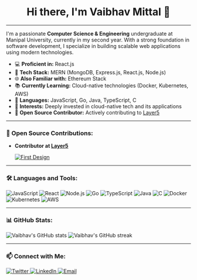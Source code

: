 <h1 align="center">Hi there, I'm Vaibhav Mittal 👋</h1>

---

I'm a passionate **Computer Science & Engineering** undergraduate at Manipal University, currently in my second year. With a strong foundation in software development, I specialize in building scalable web applications using modern technologies.

- 💻 **Proficient in:** React.js
- 🚀 **Tech Stack:** MERN (MongoDB, Express.js, React.js, Node.js)
- 🌐 **Also Familiar with:** Ethereum Stack
- 📚 **Currently Learning:** Cloud-native technologies (Docker, Kubernetes, AWS)
- 🔧 **Languages:** JavaScript, Go, Java, TypeScript, C
- 🎯 **Interests:** Deeply invested in cloud-native tech and its applications
- 🌟 **Open Source Contributor:** Actively contributing to [Layer5](https://layer5.io/)

---

### 🌟 Open Source Contributions:

- **Contributor at [Layer5](https://layer5.io/)**

  [![First Design](https://badges.layer5.io/assets/badges/first-design/first-design.png)](https://meshery.layer5.io/user/0539a7bc-fd43-4a60-aa05-dbcf498a9905?tab=badges&badge=first-design)

---

### 🛠️ Languages and Tools:

<p>
  <img src="https://img.shields.io/badge/JavaScript-F7DF1E?logo=javascript&logoColor=black" alt="JavaScript"/>
  <img src="https://img.shields.io/badge/React-61DAFB?logo=react&logoColor=black" alt="React"/>
  <img src="https://img.shields.io/badge/Node.js-339933?logo=node.js&logoColor=white" alt="Node.js"/>
  <img src="https://img.shields.io/badge/Go-00ADD8?logo=go&logoColor=white" alt="Go"/>
  <img src="https://img.shields.io/badge/TypeScript-3178C6?logo=typescript&logoColor=white" alt="TypeScript"/>
  <img src="https://img.shields.io/badge/Java-007396?logo=java&logoColor=white" alt="Java"/>
  <img src="https://img.shields.io/badge/C-A8B9CC?logo=c&logoColor=black" alt="C"/>
  <img src="https://img.shields.io/badge/Docker-2496ED?logo=docker&logoColor=white" alt="Docker"/>
  <img src="https://img.shields.io/badge/Kubernetes-326CE5?logo=kubernetes&logoColor=white" alt="Kubernetes"/>
  <img src="https://img.shields.io/badge/AWS-232F3E?logo=amazon-aws&logoColor=white" alt="AWS"/>
</p>

---

### 📊 GitHub Stats:

<p>
  <img src="https://github-readme-stats.vercel.app/api?username=Vaibhav701161&show_icons=true&theme=dark" alt="Vaibhav's GitHub stats"/>
  <img src="https://github-readme-streak-stats.herokuapp.com/?user=Vaibhav701161&theme=dark" alt="Vaibhav's GitHub streak"/>
</p>

---

### 📫 Connect with Me:

<p>
  <a href="https://twitter.com/vaibhavmittal72" target="_blank">
    <img src="https://img.shields.io/badge/Twitter-1DA1F2?logo=twitter&logoColor=white" alt="Twitter"/>
  </a>
  <a href="https://linkedin.com/in/vaibhav-mittal-9163431b4" target="_blank">
    <img src="https://img.shields.io/badge/LinkedIn-0A66C2?logo=linkedin&logoColor=white" alt="LinkedIn"/>
  </a>
  <a href="mailto:vaibhavmittal146@gmail.com" target="_blank">
    <img src="https://img.shields.io/badge/Email-D14836?logo=gmail&logoColor=white" alt="Email"/>
  </a>
</p>

